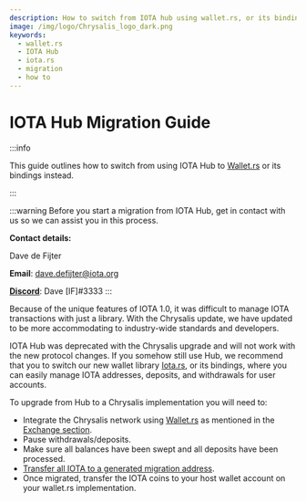 ```yaml
---
description: How to switch from IOTA hub using wallet.rs, or its bindings.
image: /img/logo/Chrysalis_logo_dark.png
keywords:
  - wallet.rs
  - IOTA Hub
  - iota.rs
  - migration
  - how to
---
```


# IOTA Hub Migration Guide

:::info

This guide outlines how to switch from using IOTA Hub to [Wallet.rs](/wallet.rs/welcome) or its bindings instead.

:::

:::warning
Before you start a migration from IOTA Hub, get in contact with us so we can assist you in this process.

**Contact details:**

Dave de Fijter

**Email**: [dave.defijter@iota.org](mailto:dave.defijter@iota.org)

[**Discord**](https://discord.iota.org/): Dave [IF]#3333
:::

Because of the unique features of IOTA 1.0, it was difficult to manage IOTA transactions with just a library. With the Chrysalis update, we have updated to be more accommodating to industry-wide standards and developers.

IOTA Hub was deprecated with the Chrysalis upgrade and will not work with the new protocol changes. If you somehow still use Hub, we recommend that you to switch our new wallet library [Iota.rs](/iota.rs/welcome), or its bindings, where you can easily manage IOTA addresses, deposits, and withdrawals for user accounts.

To upgrade from Hub to a Chrysalis implementation you will need to:

- Integrate the Chrysalis network using [Wallet.rs](/wallet.rs/welcome) as mentioned in the [Exchange section](../exchange.md).
- Pause withdrawals/deposits.
- Make sure all balances have been swept and all deposits have been processed.
- [Transfer all IOTA to a generated migration address](token_migration.md).
- Once migrated, transfer the IOTA coins to your host wallet account on your wallet.rs implementation.
